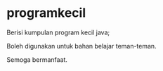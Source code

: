 # programkecil

Berisi kumpulan program kecil java;

Boleh digunakan untuk bahan belajar teman-teman. 

Semoga bermanfaat.
